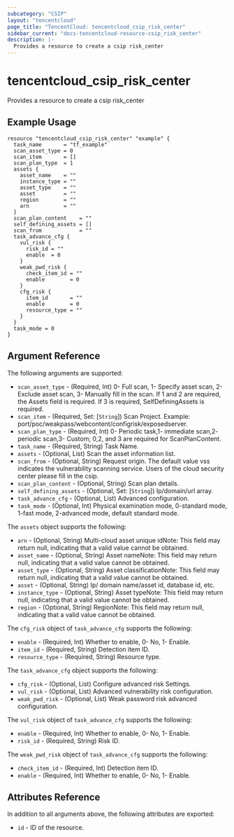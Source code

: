 ```yaml
---
subcategory: "CSIP"
layout: "tencentcloud"
page_title: "TencentCloud: tencentcloud_csip_risk_center"
sidebar_current: "docs-tencentcloud-resource-csip_risk_center"
description: |-
  Provides a resource to create a csip risk_center
---
```


# tencentcloud_csip_risk_center

Provides a resource to create a csip risk_center

## Example Usage

```hcl
resource "tencentcloud_csip_risk_center" "example" {
  task_name       = "tf_example"
  scan_asset_type = 0
  scan_item       = []
  scan_plan_type  = 1
  assets {
    asset_name    = ""
    instance_type = ""
    asset_type    = ""
    asset         = ""
    region        = ""
    arn           = ""
  }
  scan_plan_content    = ""
  self_defining_assets = []
  scan_from            = ""
  task_advance_cfg {
    vul_risk {
      risk_id = ""
      enable  = 0
    }
    weak_pwd_risk {
      check_item_id = ""
      enable        = 0
    }
    cfg_risk {
      item_id       = ""
      enable        = 0
      resource_type = ""
    }
  }
  task_mode = 0
}
```

## Argument Reference

The following arguments are supported:

* `scan_asset_type` - (Required, Int) 0- Full scan, 1- Specify asset scan, 2- Exclude asset scan, 3- Manually fill in the scan. If 1 and 2 are required, the Assets field is required. If 3 is required, SelfDefiningAssets is required.
* `scan_item` - (Required, Set: [`String`]) Scan Project. Example: port/poc/weakpass/webcontent/configrisk/exposedserver.
* `scan_plan_type` - (Required, Int) 0- Periodic task,1- immediate scan,2- periodic scan,3- Custom; 0,2, and 3 are required for ScanPlanContent.
* `task_name` - (Required, String) Task Name.
* `assets` - (Optional, List) Scan the asset information list.
* `scan_from` - (Optional, String) Request origin. The default value vss indicates the vulnerability scanning service. Users of the cloud security center please fill in the csip.
* `scan_plan_content` - (Optional, String) Scan plan details.
* `self_defining_assets` - (Optional, Set: [`String`]) Ip/domain/url array.
* `task_advance_cfg` - (Optional, List) Advanced configuration.
* `task_mode` - (Optional, Int) Physical examination mode, 0-standard mode, 1-fast mode, 2-advanced mode, default standard mode.

The `assets` object supports the following:

* `arn` - (Optional, String) Multi-cloud asset unique idNote: This field may return null, indicating that a valid value cannot be obtained.
* `asset_name` - (Optional, String) Asset nameNote: This field may return null, indicating that a valid value cannot be obtained.
* `asset_type` - (Optional, String) Asset classificationNote: This field may return null, indicating that a valid value cannot be obtained.
* `asset` - (Optional, String) Ip/ domain name/asset id, database id, etc.
* `instance_type` - (Optional, String) Asset typeNote: This field may return null, indicating that a valid value cannot be obtained.
* `region` - (Optional, String) RegionNote: This field may return null, indicating that a valid value cannot be obtained.

The `cfg_risk` object of `task_advance_cfg` supports the following:

* `enable` - (Required, Int) Whether to enable, 0- No, 1- Enable.
* `item_id` - (Required, String) Detection item ID.
* `resource_type` - (Required, String) Resource type.

The `task_advance_cfg` object supports the following:

* `cfg_risk` - (Optional, List) Configure advanced risk Settings.
* `vul_risk` - (Optional, List) Advanced vulnerability risk configuration.
* `weak_pwd_risk` - (Optional, List) Weak password risk advanced configuration.

The `vul_risk` object of `task_advance_cfg` supports the following:

* `enable` - (Required, Int) Whether to enable, 0- No, 1- Enable.
* `risk_id` - (Required, String) Risk ID.

The `weak_pwd_risk` object of `task_advance_cfg` supports the following:

* `check_item_id` - (Required, Int) Detection item ID.
* `enable` - (Required, Int) Whether to enable, 0- No, 1- Enable.

## Attributes Reference

In addition to all arguments above, the following attributes are exported:

* `id` - ID of the resource.



